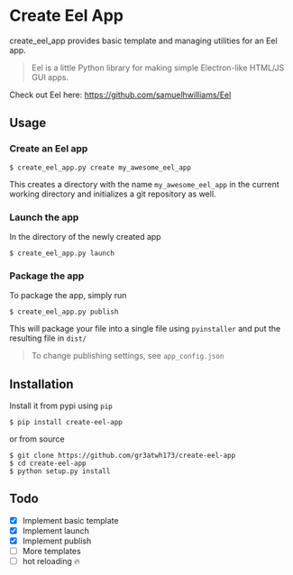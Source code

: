 # Create Eel App

create_eel_app provides basic template and managing utilities for an Eel app.  
  
> Eel is a little Python library for making simple Electron-like HTML/JS GUI apps.

Check out Eel here: https://github.com/samuelhwilliams/Eel

## Usage

### Create an Eel app

```
$ create_eel_app.py create my_awesome_eel_app
```
This creates a directory with the name 	```my_awesome_eel_app``` in the current working directory and initializes a git repository as well.

### Launch the app
In the directory of the newly created app
```
$ create_eel_app.py launch
```

### Package the app

To package the app, simply run

```
$ create_eel_app.py publish
```

This will package your file into a single file using ```pyinstaller``` and put the resulting file in ```dist/``` 
>To change publishing settings, see ```app_config.json```

## Installation
Install it from pypi using 	```pip```
```
$ pip install create-eel-app
```
or from source
```
$ git clone https://github.com/gr3atwh173/create-eel-app
$ cd create-eel-app
$ python setup.py install
```

## Todo
* [x] Implement basic template
* [x] Implement launch
* [x] Implement publish
* [ ] More templates
* [ ] hot reloading 🔥